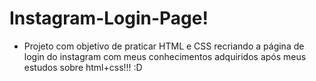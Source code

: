 # Instagram-Login-Page!

- Projeto com objetivo de praticar HTML e CSS recriando a página de login do instagram com meus conhecimentos adquiridos após meus estudos sobre html+css!!! :D


